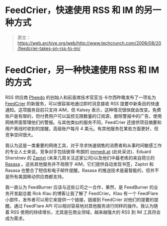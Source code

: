 # FeedCrier，快速使用 RSS 和 IM 的另一种方式

> 原文：<https://web.archive.org/web/http://www.techcrunch.com/2006/08/20/feedcrier-takes-on-rss-to-im/>

# FeedCrier，另一种快速使用 RSS 和 IM 的方式

RSS 供应商 [Pheedo](https://web.archive.org/web/20220818234658/http://pheedo.com/) 的创始人和前首席技术官亚当·卡尔西昨晚发布了一项名为 [FeedCrier](https://web.archive.org/web/20220818234658/http://feedcrier.com/) 的新服务，可以很容易地通过即时消息接收 RSS 提要中新条目的快速通知。这项服务目前只支持 AIM，但 Kalsey 表示，这种情况很快就会改变。免费账户是有限的，但付费用户可以监控无限数量的订阅源，删除警报中的广告，使用网络界面管理他们的警报。与其他类似的服务不同，FeedCrier 还提供项目摘要和用户离线时收到的提醒。高级账户每月 4 美元。有其他服务在某些方面更好，但竞争空间很大。

我认为这是一类重要的网络工具，对于寻求快速销售的消费者和从事时间敏感工作的专业人士来说。竞争对手包括彼得·布朗的 [immedi.at](https://web.archive.org/web/20220818234658/http://immedi.at/) (此处采访)、Eduard Sherstnev 的 [Zaptxt](https://web.archive.org/web/20220818234658/http://zaptxt.com/) (未来几周关注这家公司)以及他们中最老练的来自荷兰的 [Rasasa](https://web.archive.org/web/20220818234658/http://rasasa.com/) 。这些其他服务并不局限于 AIM，它们提供自动发现书签，Zaptxt 和 Rasasa 也整合了短信和电子邮件提醒。Rasasa 的推送技术是最智能的，但并不是所有美国移动供应商都支持。

我一直认为 FeedBurner 应该与这些公司之一合作，果然，是 FeedBurner 的业务开发副总裁 Rick Klau 的博客让我了解了 FeedCrier。Klau 有一个 FeedFlare 小部件，发布者可以用它来提供一个链接，链接到 FeedCrier 对他们的提要的提醒。通过 FeedFlare API 可以相对容易地对其他服务进行同样的操作。我认为随着 RSS 使用的持续增长，尤其是在商业领域，越来越强大的 RSS 到 IM 工具将会成为需求。